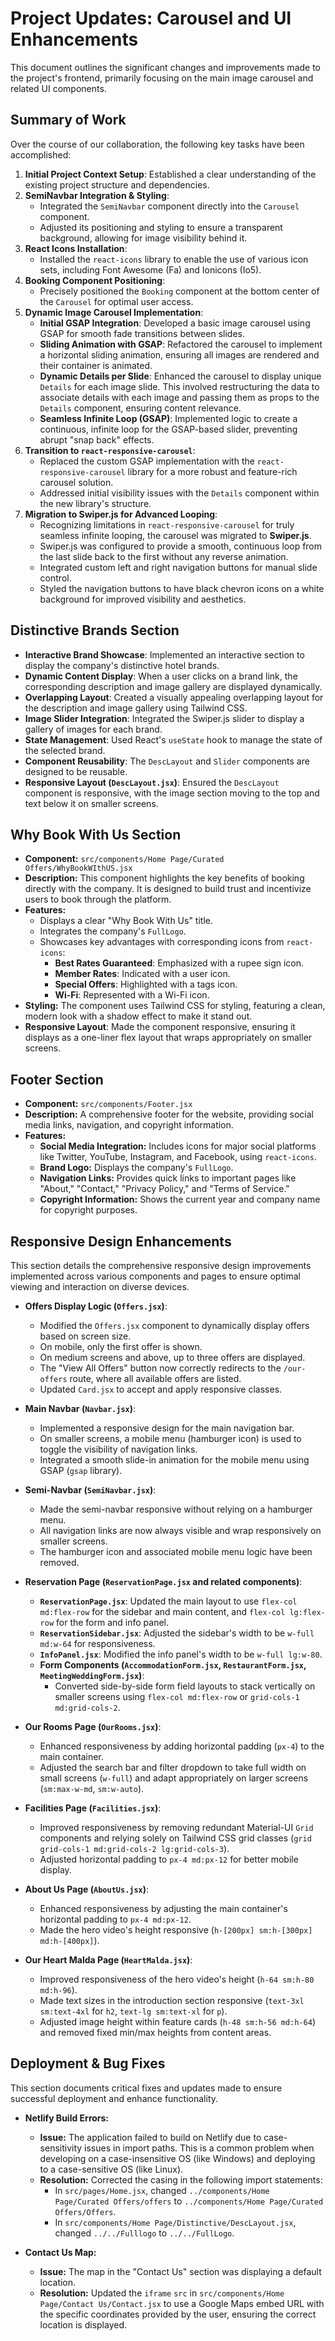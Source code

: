 # Project Updates: Carousel and UI Enhancements

This document outlines the significant changes and improvements made to the project's frontend, primarily focusing on the main image carousel and related UI components.

## Summary of Work

Over the course of our collaboration, the following key tasks have been accomplished:

1.  **Initial Project Context Setup**: Established a clear understanding of the existing project structure and dependencies.
2.  **SemiNavbar Integration & Styling**:
    *   Integrated the `SemiNavbar` component directly into the `Carousel` component.
    *   Adjusted its positioning and styling to ensure a transparent background, allowing for image visibility behind it.
3.  **React Icons Installation**:
    *   Installed the `react-icons` library to enable the use of various icon sets, including Font Awesome (Fa) and Ionicons (Io5).
4.  **Booking Component Positioning**:
    *   Precisely positioned the `Booking` component at the bottom center of the `Carousel` for optimal user access.
5.  **Dynamic Image Carousel Implementation**:
    *   **Initial GSAP Integration**: Developed a basic image carousel using GSAP for smooth fade transitions between slides.
    *   **Sliding Animation with GSAP**: Refactored the carousel to implement a horizontal sliding animation, ensuring all images are rendered and their container is animated.
    *   **Dynamic Details per Slide**: Enhanced the carousel to display unique `Details` for each image slide. This involved restructuring the data to associate details with each image and passing them as props to the `Details` component, ensuring content relevance.
    *   **Seamless Infinite Loop (GSAP)**: Implemented logic to create a continuous, infinite loop for the GSAP-based slider, preventing abrupt "snap back" effects.
6.  **Transition to `react-responsive-carousel`**:
    *   Replaced the custom GSAP implementation with the `react-responsive-carousel` library for a more robust and feature-rich carousel solution.
    *   Addressed initial visibility issues with the `Details` component within the new library's structure.
7.  **Migration to Swiper.js for Advanced Looping**:
    *   Recognizing limitations in `react-responsive-carousel` for truly seamless infinite looping, the carousel was migrated to **Swiper.js**.
    *   Swiper.js was configured to provide a smooth, continuous loop from the last slide back to the first without any reverse animation.
    *   Integrated custom left and right navigation buttons for manual slide control.
    *   Styled the navigation buttons to have black chevron icons on a white background for improved visibility and aesthetics.

## Distinctive Brands Section

*   **Interactive Brand Showcase**: Implemented an interactive section to display the company's distinctive hotel brands.
*   **Dynamic Content Display**: When a user clicks on a brand link, the corresponding description and image gallery are displayed dynamically.
*   **Overlapping Layout**: Created a visually appealing overlapping layout for the description and image gallery using Tailwind CSS.
*   **Image Slider Integration**: Integrated the Swiper.js slider to display a gallery of images for each brand.
*   **State Management**: Used React's `useState` hook to manage the state of the selected brand.
*   **Component Reusability**: The `DescLayout` and `Slider` components are designed to be reusable.
*   **Responsive Layout (`DescLayout.jsx`)**: Ensured the `DescLayout` component is responsive, with the image section moving to the top and text below it on smaller screens.

## Why Book With Us Section

*   **Component:** `src/components/Home Page/Curated Offers/WhyBookWIthUS.jsx`
*   **Description:** This component highlights the key benefits of booking directly with the company. It is designed to build trust and incentivize users to book through the platform.
*   **Features:**
    *   Displays a clear "Why Book With Us" title.
    *   Integrates the company's `FullLogo`.
    *   Showcases key advantages with corresponding icons from `react-icons`:
        *   **Best Rates Guaranteed**: Emphasized with a rupee sign icon.
        *   **Member Rates**: Indicated with a user icon.
        *   **Special Offers**: Highlighted with a tags icon.
        *   **Wi-Fi**: Represented with a Wi-Fi icon.
*   **Styling:** The component uses Tailwind CSS for styling, featuring a clean, modern look with a shadow effect to make it stand out.
*   **Responsive Layout**: Made the component responsive, ensuring it displays as a one-liner flex layout that wraps appropriately on smaller screens.

## Footer Section

*   **Component:** `src/components/Footer.jsx`
*   **Description:** A comprehensive footer for the website, providing social media links, navigation, and copyright information.
*   **Features:**
    *   **Social Media Integration:** Includes icons for major social platforms like Twitter, YouTube, Instagram, and Facebook, using `react-icons`.
    *   **Brand Logo:** Displays the company's `FullLogo`.
    *   **Navigation Links:** Provides quick links to important pages like "About," "Contact," "Privacy Policy," and "Terms of Service."
    *   **Copyright Information:** Shows the current year and company name for copyright purposes.

## Responsive Design Enhancements

This section details the comprehensive responsive design improvements implemented across various components and pages to ensure optimal viewing and interaction on diverse devices.

*   **Offers Display Logic (`Offers.jsx`)**:
    *   Modified the `Offers.jsx` component to dynamically display offers based on screen size.
    *   On mobile, only the first offer is shown.
    *   On medium screens and above, up to three offers are displayed.
    *   The "View All Offers" button now correctly redirects to the `/our-offers` route, where all available offers are listed.
    *   Updated `Card.jsx` to accept and apply responsive classes.

*   **Main Navbar (`Navbar.jsx`)**:
    *   Implemented a responsive design for the main navigation bar.
    *   On smaller screens, a mobile menu (hamburger icon) is used to toggle the visibility of navigation links.
    *   Integrated a smooth slide-in animation for the mobile menu using GSAP (`gsap` library).

*   **Semi-Navbar (`SemiNavbar.jsx`)**:
    *   Made the semi-navbar responsive without relying on a hamburger menu.
    *   All navigation links are now always visible and wrap responsively on smaller screens.
    *   The hamburger icon and associated mobile menu logic have been removed.

*   **Reservation Page (`ReservationPage.jsx` and related components)**:
    *   **`ReservationPage.jsx`**: Updated the main layout to use `flex-col md:flex-row` for the sidebar and main content, and `flex-col lg:flex-row` for the form and info panel.
    *   **`ReservationSidebar.jsx`**: Adjusted the sidebar's width to be `w-full md:w-64` for responsiveness.
    *   **`InfoPanel.jsx`**: Modified the info panel's width to be `w-full lg:w-80`.
    *   **Form Components (`AccommodationForm.jsx`, `RestaurantForm.jsx`, `MeetingWeddingForm.jsx`)**: 
        *   Converted side-by-side form field layouts to stack vertically on smaller screens using `flex-col md:flex-row` or `grid-cols-1 md:grid-cols-2`.

*   **Our Rooms Page (`OurRooms.jsx`)**:
    *   Enhanced responsiveness by adding horizontal padding (`px-4`) to the main container.
    *   Adjusted the search bar and filter dropdown to take full width on small screens (`w-full`) and adapt appropriately on larger screens (`sm:max-w-md`, `sm:w-auto`).

*   **Facilities Page (`Facilities.jsx`)**:
    *   Improved responsiveness by removing redundant Material-UI `Grid` components and relying solely on Tailwind CSS grid classes (`grid grid-cols-1 md:grid-cols-2 lg:grid-cols-3`).
    *   Adjusted horizontal padding to `px-4 md:px-12` for better mobile display.

*   **About Us Page (`AboutUs.jsx`)**:
    *   Enhanced responsiveness by adjusting the main container's horizontal padding to `px-4 md:px-12`.
    *   Made the hero video's height responsive (`h-[200px] sm:h-[300px] md:h-[400px]`).

*   **Our Heart Malda Page (`HeartMalda.jsx`)**:
    *   Improved responsiveness of the hero video's height (`h-64 sm:h-80 md:h-96`).
    *   Made text sizes in the introduction section responsive (`text-3xl sm:text-4xl` for `h2`, `text-lg sm:text-xl` for `p`).
    *   Adjusted image height within feature cards (`h-48 sm:h-56 md:h-64`) and removed fixed min/max heights from content areas.

## Deployment & Bug Fixes

This section documents critical fixes and updates made to ensure successful deployment and enhance functionality.

*   **Netlify Build Errors:**
    *   **Issue:** The application failed to build on Netlify due to case-sensitivity issues in import paths. This is a common problem when developing on a case-insensitive OS (like Windows) and deploying to a case-sensitive OS (like Linux).
    *   **Resolution:** Corrected the casing in the following import statements:
        *   In `src/pages/Home.jsx`, changed `../components/Home Page/Curated Offers/offers` to `../components/Home Page/Curated Offers/Offers`.
        *   In `src/components/Home Page/Distinctive/DescLayout.jsx`, changed `../../Fulllogo` to `../../FullLogo`.

*   **Contact Us Map:**
    *   **Issue:** The map in the "Contact Us" section was displaying a default location.
    *   **Resolution:** Updated the `iframe` `src` in `src/components/Home Page/Contact Us/Contact.jsx` to use a Google Maps embed URL with the specific coordinates provided by the user, ensuring the correct location is displayed.